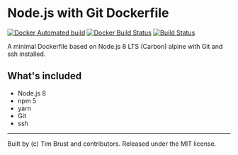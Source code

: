 # Node.js with Git Dockerfile

[![Docker Automated build](https://img.shields.io/docker/automated/timbru31/node-alpine-git.svg)](https://hub.docker.com/r/timbru31/node-alpine-git/)
[![Docker Build Status](https://img.shields.io/docker/build/timbru31/node-alpine-git.svg)](https://hub.docker.com/r/timbru31/node-alpine-git/)
[![Build Status](https://travis-ci.org/timbru31/docker-node-alpine-git.svg?branch=master)](https://travis-ci.org/timbru31/docker-node-alpine-git)

A minimal Dockerfile based on Node.js 8 LTS (Carbon) alpine with Git and ssh installed.

## What's included

* Node.js 8
* npm 5
* yarn
* Git
* ssh

---
Built by (c) Tim Brust and contributors. Released under the MIT license.

